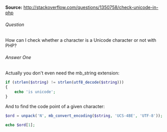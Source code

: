 **Source:** http://stackoverflow.com/questions/1350758/check-unicode-in-php 
###### Question
How can I check whether a character is a Unicode character or not with PHP? 

###### Answer One
Actually you don't even need the mb_string extension: 
```php
if (strlen($string) != strlen(utf8_decode($string)))
{
    echo 'is unicode';
}
```
And to find the code point of a given character:
```php
$ord = unpack('N', mb_convert_encoding($string, 'UCS-4BE', 'UTF-8'));

echo $ord[1];
```